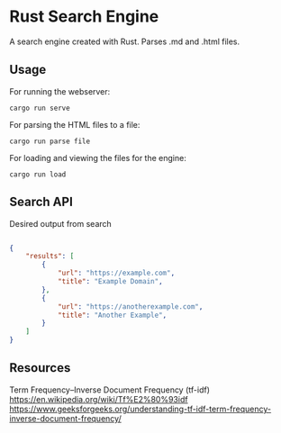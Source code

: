 # Rust Search Engine
A search engine created with Rust. Parses .md and .html files. 


## Usage

For running the webserver: <br>
```terminal
cargo run serve
```

For parsing the HTML files to a file: <br>
```terminal
cargo run parse file
```

For loading and viewing the files for the engine: <br>
```terminal
cargo run load
```

## Search API

Desired output from search 

```json

{
    "results": [
        {
            "url": "https://example.com",
            "title": "Example Domain",
        },
        {
            "url": "https://anotherexample.com",
            "title": "Another Example",
        }
    ]
}


```

## Resources

Term Frequency–Inverse Document Frequency (tf-idf) <br>
https://en.wikipedia.org/wiki/Tf%E2%80%93idf <br>
https://www.geeksforgeeks.org/understanding-tf-idf-term-frequency-inverse-document-frequency/ <br>